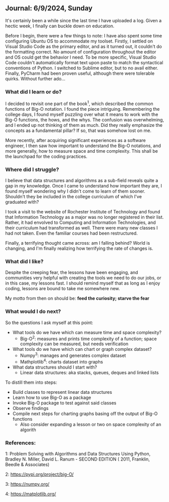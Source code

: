 ## Journal: 6/9/2024, Sunday

It's certainly been a while since the last time I have uploaded a log. Given a hectic week, I finally can buckle down on education. 

Before I begin, there were a few things to note: I have also spent some time configuring Ubuntu OS to accommodate my toolset. Firstly, I settled on Visual Studio Code as the primary editor, and as it turned out, it couldn't do the formatting correct. No amount of configuration throughout the editor and OS could get the behavior I need. To be more specific, Visual Studio Code couldn't automatically format text upon paste to match the syntactical conventions of Python. I switched to Sublime editor, but to no avail either. Finally, PyCharm had been proven useful, although there were tolerable quirks. Without further ado...

### What did I learn or do?
I decided to revisit one part of the book<sup>1</sup>, which described the common functions of Big-O notation. I found the piece intriguing. Remembering the college days, I found myself puzzling over what it means to work with the Big-O functions, the hows, and the whys. The confusion was overwhelming, and I ended up not thinking of them as much. Did they really emphasize the concepts as a fundamental pillar? If so, that was
somehow lost on me. 

More recently, after acquiring significant experiences as a software engineer, I then saw how important to understand the Big-O notations, and more generally, how to measure space and time complexity. This shall be the launchpad for the coding practices.

### Where did I struggle?
I believe that data structures and algorithms as a sub-field reveals quite a gap in my knowledge. Once I came to understand how important they are, I found myself wondering why I didn't come to learn of them sooner. Shouldn't they be included in the college curriculum of which I've graduated with? 

I took a visit to the website of Rochester Institute of Technology and found that Information Technology as a major was no longer registered in their list. Rather, it had envolved 
to Computing and Information Technologies, and their curriculum had transformed as well. There were many new classes I had not taken. Even the familiar courses had been restructured. 

Finally, a terrifying thought came across: am I falling behind? World is changing, and I'm finally realizing how terrifying the rate of changes is. 

### What did I like?

Despite the creeping fear, the lessons have been engaging, and communities very helpful with creating the tools we need to do our jobs, or in this case, my lessons fast. I should remind myself that as long as I enjoy coding, lessons are bound to take me somewhere new. 

My motto from then on should be: <b>feed the curiosity; starve the fear</b>

### What would I do next?

So the questions I ask myself at this point:

- What tools do we have which can measure time and space complexity?
  - Big-O<sup>2</sup>: measures and prints time complexity of a function; space complexity can be measured, but needs
    verification
- What tools do we have which can chart or graph complex dataset?
  - Numpy<sup>3</sup>: manages and generates complex dataset
  - Mathplotlib<sup>4</sup>: charts dataset into graphs
- What data structures should I start with?
  - Linear data structures: aka stacks, queues, deques and linked lists

To distill them into steps:
  - Build classes to represent linear data structures
  - Learn how to use Big-O as a package
  - Invoke Big-O package to test against said classes
  - Observe findings
  - Compile next steps for charting graphs basing off the output of Big-O functions
    - Also consider expanding a lesson or two on space complexity of an algorith

### References:

1: Problem Solving with Algorithms and Data Structures Using Python, Bradley N. Miller, David L. Ranum -  SECOND EDITION (
2011, Franklin, Beedle & Associates)

2: https://pypi.org/project/big-O/

3: https://numpy.org/

4: https://matplotlib.org/